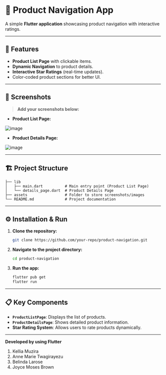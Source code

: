 # 📱 Product Navigation App

A simple **Flutter application** showcasing product navigation with interactive ratings.

---

## 🚀 **Features**
- **Product List Page** with clickable items.
- **Dynamic Navigation** to product details.
- **Interactive Star Ratings** (real-time updates).
- Color-coded product sections for better UI.

---

## 📸 **Screenshots**

> **Add your screenshots below:**

- **Product List Page:**
  
![image](https://github.com/user-attachments/assets/6f1b749f-c5d2-42a9-adce-66b9657a6abe)
  

- **Product Details Page:**
  
![image](https://github.com/user-attachments/assets/3af4090f-62db-40bf-b659-f281e62d9c9d)


---

## 🏗️ **Project Structure**
```
├── lib
│   ├── main.dart          # Main entry point (Product List Page)
│   └── details_page.dart  # Product Details Page
├── assets                 # Folder to store screenshots/images
└── README.md              # Project documentation
```

---

## ⚙️ **Installation & Run**
1. **Clone the repository:**
   ```bash
   git clone https://github.com/your-repo/product-navigation.git
   ```

2. **Navigate to the project directory:**
   ```bash
   cd product-navigation
   ```

3. **Run the app:**
   ```bash
   flutter pub get
   flutter run
   ```

---

## 📋 **Key Components**
- **`ProductListPage`**: Displays the list of products.
- **`ProductDetailsPage`**: Shows detailed product information.
- **Star Rating System**: Allows users to rate products dynamically.

---

**Developed by using Flutter**
1. Kellia Muzira
2. Anne Marie Twagirayezu
3. Belinda Larose
4. Joyce Moses Brown
